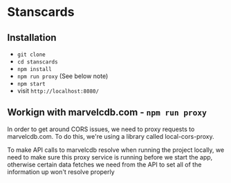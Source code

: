 # Stanscards

## Installation

- `git clone`
- `cd stanscards`
- `npm install`
- `npm run proxy` (See below note)
- `npm start`
- visit `http://localhost:8080/`

## Workign with marvelcdb.com - `npm run proxy`

In order to get around CORS issues, we need to proxy requests to marvelcdb.com.  To do this, we're using a library called local-cors-proxy.

To make API calls to marvelcdb resolve when running the project locally, we need to make sure this proxy service is running before we start the app, otherwise certain data fetches we need from the API to set all of the information up won't resolve properly
